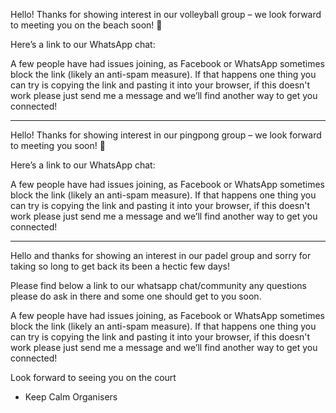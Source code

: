 Hello! Thanks for showing interest in our volleyball group – we look forward to meeting you on the beach soon! 🙂

Here’s a link to our WhatsApp chat:

A few people have had issues joining, as Facebook or WhatsApp sometimes block the link (likely an anti-spam measure). If that happens one thing you can try is copying the link and pasting it into your browser, if this doesn't work please just send me a message and we’ll find another way to get you connected!

---

Hello! Thanks for showing interest in our pingpong group – we look forward to meeting you soon! 🙂

Here’s a link to our WhatsApp chat:

A few people have had issues joining, as Facebook or WhatsApp sometimes block the link (likely an anti-spam measure). If that happens one thing you can try is copying the link and pasting it into your browser, if this doesn't work please just send me a message and we’ll find another way to get you connected!

---

Hello and thanks for showing an interest in our padel group and sorry for taking so long to get back its been a hectic few days!

Please find below a link to our whatsapp chat/community any questions please do ask in there and some one should get to you soon.

A few people have had issues joining, as Facebook or WhatsApp sometimes block the link (likely an anti-spam measure). If that happens one thing you can try is copying the link and pasting it into your browser, if this doesn't work please just send me a message and we’ll find another way to get you connected!

Look forward to seeing you on the court 

- Keep Calm Organisers
